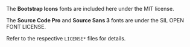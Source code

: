 The **Bootstrap Icons** fonts are included here under the MIT license.

The **Source Code Pro** and **Source Sans 3** fonts are under the SIL OPEN FONT LICENSE.

Refer to the respective `LICENSE*` files for details.
